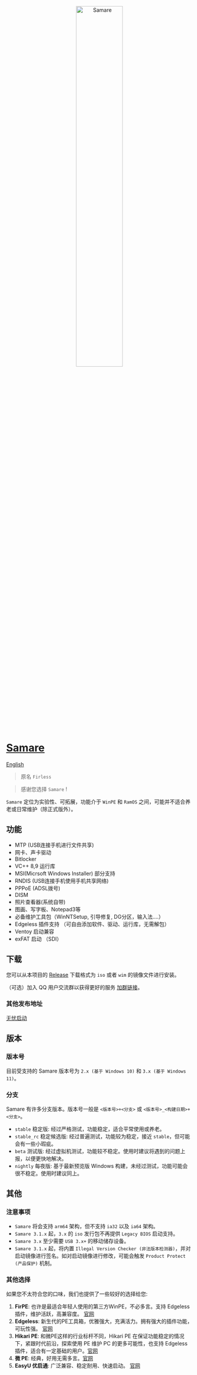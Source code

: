 <div align="center">
  <img src="Logo - Light – 1.png" alt="Samare" width="50%" />
</div>

# [Samare](https://firless.cc/)
[English](./README-en.md)

> 原名 `Firless`

> 感谢您选择 `Samare` !

`Samare` 定位为实验性、可拓展，功能介于 `WinPE` 和 `RamOS` 之间，可能并不适合养老或日常维护（除正式版外）。

## 功能
- MTP (USB连接手机进行文件共享)
- 网卡、声卡驱动
- Bitlocker
- VC++ 8,9 运行库
- MSI(Micrsoft Windows Installer) 部分支持
- RNDIS (USB连接手机使用手机共享网络)
- PPPoE (ADSL拨号)
- DISM
- 照片查看器(系统自带)
- 图画、写字板、Notepad3等
- 必备维护工具包（WinNTSetup, 引导修复, DG分区，输入法....）
- Edgeless 插件支持 （可自由添加软件、驱动、运行库，无需解包）
- Ventoy 启动兼容
- exFAT 启动 （SDI）

## 下载
您可以从本项目的 [Release](https://github.com/EdgelessPE/Samare/releases) 下载格式为 `iso` 或者 `wim` 的镜像文件进行安装。

（可选）加入 QQ 用户交流群以获得更好的服务 [加群链接](https://jq.qq.com/?wv=1027&k=ImgfMTSV)。

### 其他发布地址
[无忧启动](http://bbs.wuyou.net/forum.php?mod=viewthread&tid=426094)

## 版本

### 版本号
目前受支持的 Samare 版本号为 `2.x (基于 Windows 10)` 和 `3.x (基于 Windows 11)`。

### 分支
Samare 有许多分支版本。版本号一般是 `<版本号>+<分支>` 或 `<版本号>_<构建日期>+<分支>`。

- `stable` 稳定版: 经过严格测试，功能稳定，适合平常使用或养老。
- `stable_rc` 稳定候选版: 经过普遍测试，功能较为稳定，接近 `stable`，但可能会有一些小瑕疵。
- `beta` 测试版: 经过虚拟机测试，功能较不稳定。使用时建议将遇到的问题上报，以便更快地解决。
- `nightly` 每夜版: 基于最新预览版 Windows 构建，未经过测试，功能可能会很不稳定。使用时建议同上。

## 其他
### 注意事项
- `Samare` 将会支持 `arm64` 架构，但不支持 `ia32` 以及 `ia64` 架构。
- `Samare 3.1.x` 起，`3.x` 的 `iso` 发行包不再提供 `Legacy BIOS` 启动支持。
- `Samare 3.x` 至少需要 `USB 3.x+` 的移动储存设备。
- `Samare 3.1.x` 起，将内置 `Illegal Version Checker (非法版本检测器)`，并对启动镜像进行签名。如对启动镜像进行修改，可能会触发 `Product Protect (产品保护)` 机制。

### 其他选择
如果您不太符合您的口味，我们也提供了一些较好的选择给您: 
1. **FirPE**: 也许是最适合年轻人使用的第三方WinPE，不必多言。支持 Edgeless 插件，维护活跃，高兼容度。 [官网](https://firpe.cn/) 
2. **Edgeless**: 新生代的PE工具箱，优雅强大，充满活力。拥有强大的插件功能，可玩性强。 [官网](https://home.edgeless.top/) 
3. **Hikari PE**: 和微PE这样的行业标杆不同，Hikari PE 在保证功能稳定的情况下，紧跟时代前沿，探索使用 PE 维护 PC 的更多可能性，也支持 Edgeless 插件，适合有一定基础的用户。[官网](https://hikaripe-sc.hikaricalyx.com/) 
4. **微 PE**: 经典，好用无需多言。[官网](http://www.wepe.com.cn/) 
5. **EasyU 优启通**: 广泛兼容、稳定耐用、快速启动。 [官网](https://www.itsk.com/thread-417902-1-1.html)
